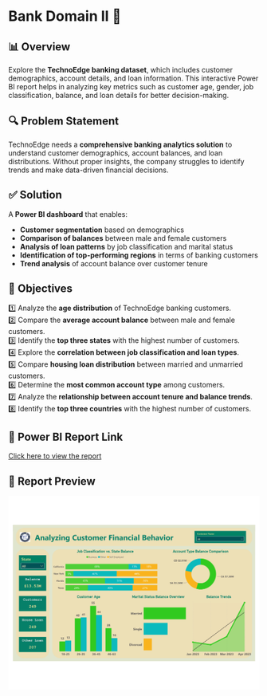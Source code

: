 # Bank Domain II 🏦  

## 📊 Overview  
Explore the **TechnoEdge banking dataset**, which includes customer demographics, account details, and loan information. This interactive Power BI report helps in analyzing key metrics such as customer age, gender, job classification, balance, and loan details for better decision-making.  

## 🔍 Problem Statement  
TechnoEdge needs a **comprehensive banking analytics solution** to understand customer demographics, account balances, and loan distributions. Without proper insights, the company struggles to identify trends and make data-driven financial decisions.  

## ✅ Solution  
A **Power BI dashboard** that enables:  
- **Customer segmentation** based on demographics  
- **Comparison of balances** between male and female customers  
- **Analysis of loan patterns** by job classification and marital status  
- **Identification of top-performing regions** in terms of banking customers  
- **Trend analysis** of account balance over customer tenure  

## 🎯 Objectives  
1️⃣ Analyze the **age distribution** of TechnoEdge banking customers.  
2️⃣ Compare the **average account balance** between male and female customers.  
3️⃣ Identify the **top three states** with the highest number of customers.  
4️⃣ Explore the **correlation between job classification and loan types**.  
5️⃣ Compare **housing loan distribution** between married and unmarried customers.  
6️⃣ Determine the **most common account type** among customers.  
7️⃣ Analyze the **relationship between account tenure and balance trends**.  
8️⃣ Identify the **top three countries** with the highest number of customers.  

## 🔗 Power BI Report Link  
[Click here to view the report](https://app.powerbi.com/view?r=eyJrIjoiZTJhZjg2MGYtMGEyNC00N2Q0LTk4YTItN2NkMWM1Nzg5MjZhIiwidCI6ImM2ZTU0OWIzLTVmNDUtNDAzMi1hYWU5LWQ0MjQ0ZGM1YjJjNCJ9)

## 📸 Report Preview  
![Dashboard](Images/Dashboard.jpg)  

